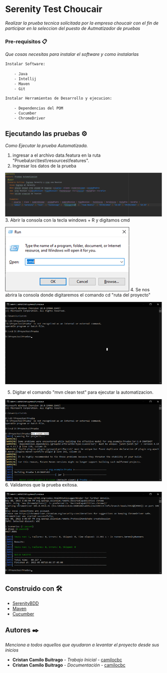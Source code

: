 # Serenity Test Choucair

_Realizar la prueba tecnica solicitada por la empresa choucair con el fin de participar en la seleccion del puesto de Autmatizador de pruebas_


### Pre-requisitos 📋

_Que cosas necesitas para instalar el software y como instalarlas_

```
Instalar Software:

    - Java
    - Intellij
    - Maven
    - Git
```
```
Instalar Herramientas de Desarrollo y ejecucion:

    - Dependencias del POM
    - Cucumber
    - ChromeDriver
```

## Ejecutando las pruebas ⚙️

_Como Ejecutar la prueba Automatizada._
1. ingresar a el archivo data.featura en la ruta "Prueba\src\test\resources\features".
2. Ingresar los datos de la prueba

![img.png](img.png)
3. Abrir la consola con la tecla windows + R y digitamos cmd

![img_1.png](img_1.png)
4. Se nos abrira la consola donde digitaremos el comando cd "ruta del proyecto" 

![img_2.png](img_2.png)

5. Digitar el comando "mvn clean test" para ejecutar la automatizacion.

![img_3.png](img_3.png)
6. Validamos que la prueba exitosa.

![img_4.png](img_4.png)


## Construido con 🛠️

* [SerenityBDD](https://serenity-bdd.info/) 
* [Maven](https://maven.apache.org/) 
* [Cucumber](https://cucumber.io/) 

## Autores ✒️

_Menciona a todos aquellos que ayudaron a levantar el proyecto desde sus inicios_

* **Cristan Camilo Buitrago** - *Trabajo Inicial* - [camilocbc](https://github.com/camilocbc)
* **Cristan Camilo Buitrago** - *Documentación* - [camilocbc](https://github.com/camilocbc)



